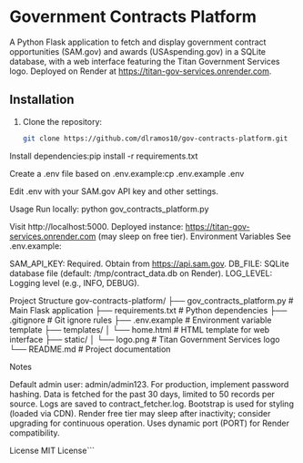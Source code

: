 # Government Contracts Platform

A Python Flask application to fetch and display government contract opportunities (SAM.gov) and awards (USAspending.gov) in a SQLite database, with a web interface featuring the Titan Government Services logo. Deployed on Render at https://titan-gov-services.onrender.com.

## Installation

1. Clone the repository:
   ```bash
   git clone https://github.com/dlramos10/gov-contracts-platform.git


Install dependencies:pip install -r requirements.txt


Create a .env file based on .env.example:cp .env.example .env

Edit .env with your SAM.gov API key and other settings.

Usage
Run locally:
python gov_contracts_platform.py

Visit http://localhost:5000.
Deployed instance: https://titan-gov-services.onrender.com (may sleep on free tier).
Environment Variables
See .env.example:

SAM_API_KEY: Required. Obtain from https://api.sam.gov.
DB_FILE: SQLite database file (default: /tmp/contract_data.db on Render).
LOG_LEVEL: Logging level (e.g., INFO, DEBUG).

Project Structure
gov-contracts-platform/
├── gov_contracts_platform.py  # Main Flask application
├── requirements.txt          # Python dependencies
├── .gitignore               # Git ignore rules
├── .env.example             # Environment variable template
├── templates/
│   └── home.html            # HTML template for web interface
├── static/
│   └── logo.png             # Titan Government Services logo
└── README.md                # Project documentation

Notes

Default admin user: admin/admin123. For production, implement password hashing.
Data is fetched for the past 30 days, limited to 50 records per source.
Logs are saved to contract_fetcher.log.
Bootstrap is used for styling (loaded via CDN).
Render free tier may sleep after inactivity; consider upgrading for continuous operation.
Uses dynamic port (PORT) for Render compatibility.

License
MIT License```
